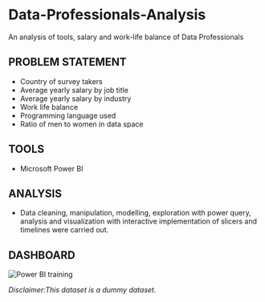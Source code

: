 # Data-Professionals-Analysis
An analysis of tools, salary and work-life balance of Data Professionals

## PROBLEM STATEMENT
*  Country of survey takers
*  Average yearly salary by job title
*  Average yearly salary by industry
*  Work life balance
*  Programming language used
*  Ratio of men to women in data space


## TOOLS
* Microsoft Power BI

## ANALYSIS
* Data cleaning, manipulation, modelling, exploration with power query, analysis and visualization with interactive implementation of slicers and timelines were carried out.


## DASHBOARD
![Power BI training](https://user-images.githubusercontent.com/78795453/235622717-d18e2e57-0e2f-4801-8810-a1733efccd50.PNG)


_Disclaimer:This dataset is a dummy dataset._
